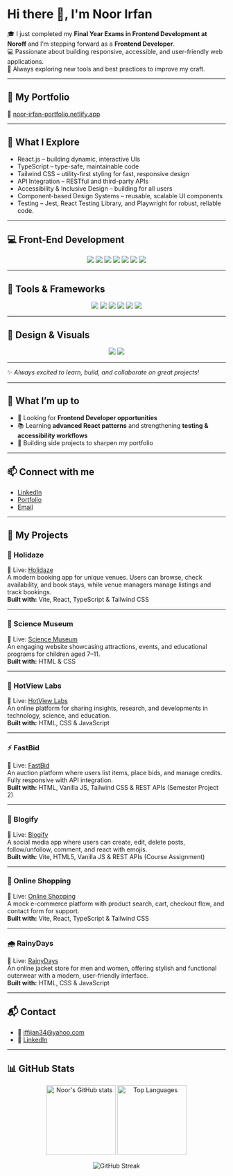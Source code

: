 # Hi there 👋, I'm Noor Irfan  

🎓 I just completed my **Final Year Exams in Frontend Development at Noroff** and I’m stepping forward as a **Frontend Developer**.  
💻 Passionate about building responsive, accessible, and user-friendly web applications.  
🚀 Always exploring new tools and best practices to improve my craft.  

---

## 🎨 My Portfolio  
🔗 [noor-irfan-portfolio.netlify.app](https://noor-irfan-portfolio.netlify.app)  

---

## 🌿 What I Explore  
- React.js – building dynamic, interactive UIs  
- TypeScript – type-safe, maintainable code  
- Tailwind CSS – utility-first styling for fast, responsive design  
- API Integration – RESTful and third-party APIs  
- Accessibility & Inclusive Design – building for all users  
- Component-based Design Systems – reusable, scalable UI components  
- Testing – Jest, React Testing Library, and Playwright for robust, reliable code.  

---

## 💻 Front-End Development  
<p align="center">
  <img src="https://img.shields.io/badge/React-61DAFB?style=for-the-badge&logo=react&logoColor=black" />
  <img src="https://img.shields.io/badge/Next.js-000000?style=for-the-badge&logo=next.js&logoColor=white" />
  <img src="https://img.shields.io/badge/TypeScript-3178C6?style=for-the-badge&logo=typescript&logoColor=white" />
  <img src="https://img.shields.io/badge/JavaScript-F7DF1E?style=for-the-badge&logo=javascript&logoColor=black" />
  <img src="https://img.shields.io/badge/HTML5-E34F26?style=for-the-badge&logo=html5&logoColor=white" />
  <img src="https://img.shields.io/badge/CSS3-1572B6?style=for-the-badge&logo=css3&logoColor=white" />
  <img src="https://img.shields.io/badge/TailwindCSS-38B2AC?style=for-the-badge&logo=tailwind-css&logoColor=white" />
</p>

---

## 🧰 Tools & Frameworks  
<p align="center">
  <img src="https://img.shields.io/badge/Vite-646CFF?style=for-the-badge&logo=vite&logoColor=white" />
  <img src="https://img.shields.io/badge/Vitest-6E9F18?style=for-the-badge&logo=vitest&logoColor=white" />
  <img src="https://img.shields.io/badge/Playwright-2EAD33?style=for-the-badge&logo=playwright&logoColor=white" />
  <img src="https://img.shields.io/badge/GitHub-181717?style=for-the-badge&logo=github&logoColor=white" />
  <img src="https://img.shields.io/badge/VS%20Code-007ACC?style=for-the-badge&logo=visual-studio-code&logoColor=white" />
  <img src="https://img.shields.io/badge/Sass-CC6699?style=for-the-badge&logo=sass&logoColor=white" />
</p>

---

## 🎨 Design & Visuals  
<p align="center">
  <img src="https://img.shields.io/badge/Figma-F24E1E?style=for-the-badge&logo=figma&logoColor=white" />
  <img src="https://img.shields.io/badge/Canva-00C4CC?style=for-the-badge&logo=canva&logoColor=white" />
</p>

---

✨ *Always excited to learn, build, and collaborate on great projects!*  

---

## 🌱 What I’m up to  
- 🌟 Looking for **Frontend Developer opportunities**  
- 📚 Learning **advanced React patterns** and strengthening **testing & accessibility workflows**  
- 🎯 Building side projects to sharpen my portfolio  

---

## 📫 Connect with me  
- [LinkedIn](https://www.linkedin.com/in/noor-irfan-03b2202a2/)  
- [Portfolio](https://noor-irfan-portfolio.netlify.app)  
- [Email](mailto:iffijan34@yahoo.com)  

---

## 🚀 My Projects  

### 🏡 Holidaze  
🔗 Live: [Holidaze](https://noor807holidaze.netlify.app)  
A modern booking app for unique venues. Users can browse, check availability, and book stays, while venue managers manage listings and track bookings.  
**Built with:** Vite, React, TypeScript & Tailwind CSS  

---

### 🧪 Science Museum  
🔗 Live: [Science Museum](https://lillestrom-smuseum.netlify.app)  
An engaging website showcasing attractions, events, and educational programs for children aged 7–11.  
**Built with:** HTML & CSS  

---

### 🔬 HotView Labs  
🔗 Live: [HotView Labs](https://pagehotviewlabs.netlify.app)  
An online platform for sharing insights, research, and developments in technology, science, and education.  
**Built with:** HTML, CSS & JavaScript  

---

### ⚡ FastBid  
🔗 Live: [FastBid](https://2fast2bid.netlify.app)  
An auction platform where users list items, place bids, and manage credits. Fully responsive with API integration.  
**Built with:** HTML, Vanilla JS, Tailwind CSS & REST APIs (Semester Project 2)  

---

### 📝 Blogify  
🔗 Live: [Blogify](https://blogify-cajs2.netlify.app/auth/login/)  
A social media app where users can create, edit, delete posts, follow/unfollow, comment, and react with emojis.  
**Built with:** Vite, HTML5, Vanilla JS & REST APIs (Course Assignment)  

---

### 🛒 Online Shopping  
🔗 Live: [Online Shopping](https://nortombet.netlify.app)  
A mock e-commerce platform with product search, cart, checkout flow, and contact form for support.  
**Built with:** Vite, React, TypeScript & Tailwind CSS  

---

### 🌧 RainyDays  
🔗 Live: [RainyDays](https://noroff-rainydays.netlify.app)  
An online jacket store for men and women, offering stylish and functional outerwear with a modern, user-friendly interface.  
**Built with:** HTML, CSS & JavaScript  

---

## 📬 Contact   
- 📧 iffijan34@yahoo.com  
- 🔗 [LinkedIn](https://www.linkedin.com/in/noor-irfan-03b2202a2/)  

---

## 📊 GitHub Stats  

<p align="center">
  <img src="https://github-readme-stats.vercel.app/api?username=Noor807&show_icons=true&theme=radical" alt="Noor's GitHub stats" height="160" />
  <img src="https://github-readme-stats.vercel.app/api/top-langs/?username=Noor807&layout=compact&theme=radical" alt="Top Languages" height="160" />
</p>

<p align="center">
  <img src="https://streak-stats.demolab.com?user=Noor807&theme=radical&hide_border=true" alt="GitHub Streak" />
</p>

